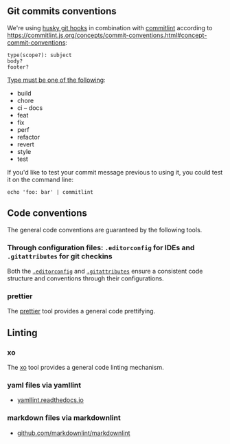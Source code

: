 ## Git commits conventions

We're using [husky git hooks](https://www.npmjs.com/husky) in combination with [commitlint](https://www.npmjs.com/package/@commitlint/cli) according to <https://commitlint.js.org/concepts/commit-conventions.html#concept-commit-conventions>:

```text
type(scope?): subject
body?
footer?
```

[Type must be one of the following](https://commitlint.js.org/reference/rules.html#type-enum):

- build
- chore
- ci
  – docs
- feat
- fix
- perf
- refactor
- revert
- style
- test

If you'd like to test your commit message previous to using it, you could test it on the command line:

```shell
echo 'foo: bar' | commitlint
```

## Code conventions

The general code conventions are guaranteed by the following tools.

### Through configuration files: `.editorconfig` for IDEs and `.gitattributes` for git checkins

Both the [`.editorconfig`](https://editorconfig.org/) and [`.gitattributes`](https://dev.to/deadlybyte/please-add-gitattributes-to-your-git-repository-1jld) ensure a consistent code structure and conventions through their configurations.

### prettier

The [prettier](https://github.com/db-ui/core/blob/main/docs/adr/code_style_formatter-prettier.adoc) tool provides a general code prettifying.
## Linting

### xo

The [xo](https://github.com/db-ui/core/blob/main/docs/adr/linting-xo.adoc) tool provides a general code linting mechanism.

### yaml files via yamllint

- [yamllint.readthedocs.io](https://yamllint.readthedocs.io/)

### markdown files via markdownlint

- [github.com/markdownlint/markdownlint](https://github.com/markdownlint/markdownlint/)
